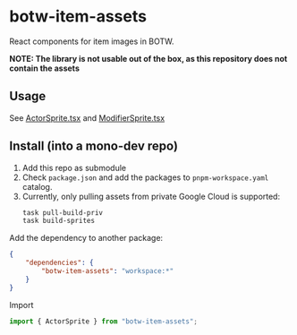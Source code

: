 # botw-item-assets

React components for item images in BOTW.

**NOTE: The library is not usable out of the box, as this repository
does not contain the assets**

## Usage

See [ActorSprite.tsx](./src/ActorSprite.tsx) and [ModifierSprite.tsx](./src/ModifierSprite.tsx)

## Install (into a mono-dev repo)

1. Add this repo as submodule
2. Check `package.json` and add the packages to `pnpm-workspace.yaml` catalog.
3. Currently, only pulling assets from private Google Cloud is supported:
    ```bash
    task pull-build-priv
    task build-sprites
    ```

Add the dependency to another package:

```json
{
    "dependencies": {
        "botw-item-assets": "workspace:*"
    }
}
```

Import

```typescript
import { ActorSprite } from "botw-item-assets";
```
